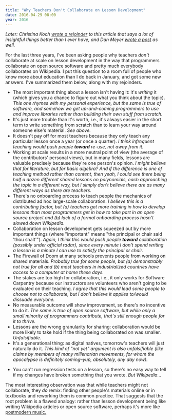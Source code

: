 ```yaml
---
title: "Why Teachers Don't Collaborate on Lesson Development"
date: 2016-04-29 08:00
year: 2016
---
```


<em>
Later: Christina Koch <a href="https://christinalk.github.io/blog/2016/04/29/remix">wrote a rejoinder</a>
to this article that says a lot of insightful things better than I ever have,
and Dan Meyer <a href="http://blog.mrmeyer.com/2016/why-secondary-teachers-dont-want-a-github-for-lesson-plans/">wrote a post</a> as well.
</em>

For the last three years,
I've been asking people why teachers <em>don't</em> collaborate at scale on lesson development
in the way that programmers collaborate on open source software
and pretty much everybody collaborates on Wikipedia.
I put this question to a room full of people who know more about education than I do back in January,
and got some new answers.
I've summarized them below,
along with my rejoinders.

<ul>
<li>
The most important thing about a lesson isn't having it:
it's <em>writing</em> it
(which gives you a chance to figure out what you think about the topic).
<em>
This one rhymes with my personal experience,
but the same is true of software,
and somehow we get up-and-coming programmers to use and improve libraries
rather than building their own stuff from scratch.
</em>
</li>
<li>
It's just more trouble than it's worth,
i.e.,
it's always easier in the short term to write something from scratch
than to learn your way around someone else's material.
<em>
See above.
</em>
</li>
<li>
It doesn't pay off for most teachers
because they only teach any particular lesson once a year
(or once a quarter).
<em>
I think infrequent teaching would push people <strong>toward</strong> re-use,
not away from it.
</em>
</li>
<li>
Working at scale results in a more neutral point of view
(the average of the contributors' personal views),
but in many fields,
lessons are valuable precisely because they're one person's opinion.
<em>
I might believe that for literature, but for basic algebra?
And if the difference is one of teaching method rather than content,
then yeah,
I could see there being half a dozen different shared lessons on polynomials,
each approaching the topic in a different way,
but I simply don't believe there are as many different ways as there are teachers.
</em>
</li>
<li>
There's no onboarding process to teach people
the mechanics of distributed ad hoc large-scale collaboration.
<em>
I believe this is a contributing factor,
but (a) teachers get more training in how to develop lessons
than most programmers get in how to take part in an open source project
and (b) lack of a formal onboarding process hasn't slowed down Wikipedia.
</em>
</li>
<li>
Collaboration on lesson development gets squeezed out
by more important things
(where "important" means "the principal or chair said 'thou shalt'").
<em>
Again,
I think this would push people <strong>toward</strong> collaboration
(possibly under official radar),
since every minute I don't spend writing a lesson
is a minute I can use to satisfy the principal or chair.
</em>
</li>
<li>
The Firewall of Doom at many schools
prevents people from working on shared materials.
<em>
Probably true for some people,
but (a) demonstrably not true for all
and (b) most teachers in industrialized countries have access to a computer at home these days.
</em>
</li>
<li>
The stakes are too high for collaboration,
i.e.,
it only works for Software Carpentry because
our instructors are volunteers
who aren't going to be evaluated on their teaching.
<em>
I agree that this would lead some people to choose not to collaborate,
but I don't believe it applies to/would dissuade everyone.
</em>
</li>
<li>
No measurable outcome will show improvement,
so there's no incentive to do it.
<em>
The same is true of open source software,
but while only a small minority of programmers contribute,
that's still enough people for it to thrive.
</em>
</li>
<li>
Lessons are the wrong granularity for sharing:
collaboration would be more likely to take hold
if the thing being collaborated on was smaller.
<em>
Unfalsifiable.
</em>
</li>
<li>
It's a generational thing:
as digital natives,
tomorrow's teachers will just naturally do it.
<em>
This kind of "not yet" argument is also unfalsifiable
(like claims by members of many millenarian movements,
for whom the apocalypse is definitely coming–yup,
absolutely, any day now).
</em>
</li>
<li>
  
You can't run regression tests on a lesson,
so there's no easy way to tell if my changes have broken
something that you wrote.
<em>
But Wikipedia...
</em>
</li>
</ul>

The most interesting observation was that while teachers might not collaborate,
they <em>do</em> remix:
finding other people's materials online or in textbooks and reworking them
is common practice.
That suggests that the root problem is a flawed analogy:
rather than lesson development being like writing Wikipedia articles or open source software,
perhaps it's more like <a href="https://www.youtube.com/user/ScottBradleeLovesYa">postmodern music</am>.

